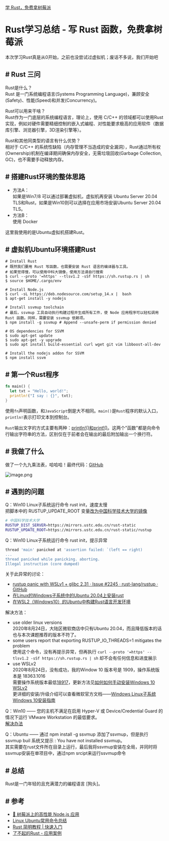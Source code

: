 

[学 Rust，免费拿树莓派](https://segmentfault.com/a/1190000023363546)


# Rust学习总结 - 写 Rust 函数，免费拿树莓派

本次学习Rust真是从0开始，之前也没尝试过虚拟机；废话不多说，我们开始吧


## \# Rust 三问

Rust是什么？  
Rust 是一门系统编程语言(Systems Programming Language)，兼顾安全(Safety)、性能(Speed)和并发(Concurrency)。

Rust可以用来干啥？  
Rust作为一门底层的系统编程语言，理论上，使用 C/C++ 的领域都可以使用Rust实现，例如对硬件需要精细控制的嵌入式编程、对性能要求极高的应用软件（数据库引擎、浏览器引擎，3D渲染引擎等）。

Rust和其他同类型的语言有什么优势？  
相对于 C/C++ 的系统性缺陷（内存管理不当造成的安全漏洞），Rust通过所有权(Ownership)机制在编译期间确保内存安全，无需垃圾回收(Garbage Collection, GC)，也不需要手动释放内存。


## \# 搭建Rust环境的整体思路

- 方法A：   
  如果是Win7/8 可以通过部署虚拟机，虚拟机再安装 Ubuntu Server 20.04 TLS和Rust，如果是Win10则可以选择在应用市场安装Ubuntu Server 20.04 TLS。     
- 方法B：   
  使用 Docker  

这里我使用的是Ubuntu虚拟机搭建Rust。


## \# 虚拟机Ubuntu环境搭建Rust  
```shell
# Install Rust
# 既然我们要用 Rust 写函数，也需要安装 Rust 语言的编译器与工具。
# 如果觉得慢，可以使用中科大镜像，使用方法请自行搜索
$ curl --proto '=https' --tlsv1.2 -sSf https://sh.rustup.rs | sh
$ source $HOME/.cargo/env

# Install Node.js
$ curl -sL https://deb.nodesource.com/setup_14.x |  bash
$ apt-get install -y nodejs

# Install ssvmup toolchain
# 最后，ssvmup 工具自动执行构建过程并生成所有工件，使 Node 应用程序可以轻松调用 Rust 函数。同样，需要安装 ssvmup 依赖项。
$ npm install -g ssvmup # Append --unsafe-perm if permission denied

# OS dependencies for SSVM
$ sudo apt-get update
$ sudo apt-get -y upgrade
$ sudo apt install build-essential curl wget git vim libboost-all-dev

# Install the nodejs addon for SSVM
$ npm install ssvm
```


## \# 第一个Rust程序

```rust
fn main() {
  let txt = "Hello, world!";
  println!("I say : {}", txt);
}
```  
使用`fn`声明函数，和`JavaScript`倒是大不相同。`main()`是`Rust`程序的默认入口，`println!`表示打印文本到控制台。  

`Rust`输出文字的方式主要有两种：[println!()和print!()](https://www.runoob.com/rust/rust-println.html)。这两个"函数"都是向命令行输出字符串的方法，区别仅在于前者会在输出的最后附加输出一个换行符。


## \# 我做了什么

做了一个九九乘法表，哈哈哈！最终代码：[GitHub](https://github.com/PLQin/ssvm-nodejs-starter)

![image.png](https://segmentfault.com/img/bVbLUIE)


## \# 遇到的问题

Q：Win10 Linux子系统运行命令 rust init，速度太慢     
  把脚本中的 RUSTUP_UPDATE_ROOT 变量[改为中国科学技术大学的镜像](https://blog.csdn.net/inthat/article/details/106742193)  
  ```bash
  # 中国科学技术大学
  RUSTUP_DIST_SERVER=https://mirrors.ustc.edu.cn/rust-static
  RUSTUP_UPDATE_ROOT=https://mirrors.ustc.edu.cn/rust-static/rustup
  ```

Q：Win10 Linux子系统运行命令 rust init，提示异常
  ```bash
  thread 'main' panicked at 'assertion failed: `(left == right)
  ...
  thread panicked while panicking. aborting.
  Illegal instruction (core dumped)
  ```  
  关于此异常的讨论：  
  - [rustup panic with WSLv1 + glibc 2.31 · Issue #2245 · rust-lang/rustup · GitHub](https://github.com/rust-lang/rustup/issues/2245)
  - [在Linux的Windows子系统中的Ubuntu 20.04上安装rust](https://github.com/rust-lang/rustup/issues/2293)      
  - [在WSL2（Windows10）的Ubuntu中构建Rust语言开发环境](https://koma.blog/wsl2-ubuntu-rust/)      

  解决方法：  
  - use older linux versions  
    2020年8月24日，大陆区微软商店中只有Ubuntu 20.04，而且降低版本的话也与本次课题推荐的版本不符了。  
  - some users report that exporting RUSTUP_IO_THREADS=1 mitigates the problem  
    使用这个命令，没有再提示异常，但再执行 `curl --proto '=https' --tlsv1.2 -sSf https://sh.rustup.rs | sh` 却不会有任何信息和进度展示  
  - use WSLv2  
    2020年8月24日，没有成功，我的Window 10 版本号是 1909，操作系统版本是 18363.1016    
    需要操作系统版本最低[18917](https://blogs.windows.com/windowsexperience/2019/06/12/announcing-windows-10-insider-preview-build-18917/)，更新方法见[如何如何手动安装Windows 10 WSLv2](https://www.groovypost.com/howto/manually-install-windows-10-1903-may-2019-update-now/)    
    更详细的安装/升级介绍可以查看微软官方文档——[Windows Linux子系统Windows 10安装指南](https://docs.microsoft.com/en-us/windows/wsl/install-win10)     

Q：Win10 —— 您的主机不满足在启用 Hyper-V 或 Device/Credential Guard 的情况下运行 VMware Workstation 的最低要求。    
  [解决办法](https://blog.csdn.net/qq_36761831/article/details/81175736)  

Q：Ubuntu —— 通过 npm install -g ssvmup 添加了ssvmup，但是执行 ssvmup buil 系统又提示 :  You have not installed ssvmup。  
  其实需要在rust文件所在目录上运行，最后我将ssvmup安装在全局，并同时将ssvmup安装在单项目中，通过npm srcipt来运行ssvmup命令   


## \# 总结

Rust是一门年轻的且充满潜力的编程语言 [狗头]。


## \# 参考

- [🍹 树莓派上的高性能 Node.js 应用](https://www.secondstate.io/articles/get-started-with-raspberry-pi-zh/)
- [Linux Ubuntu常用命令总结](https://blog.csdn.net/simongeek/article/details/45271089)
- [Rust 简明教程 | 快速入门](https://geektutu.com/post/quick-rust.html)
- [了不起的Rust - 应用案例](https://github.com/rustcc/awesome-rust)

